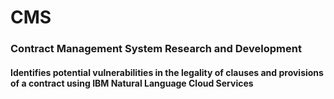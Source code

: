 # CMS
### Contract Management System Research and Development

#### Identifies potential vulnerabilities in the legality of clauses and provisions of a contract using IBM Natural Language Cloud Services
